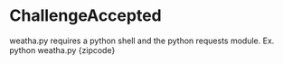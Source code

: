 # ChallengeAccepted
weatha.py requires a python shell and the python requests module.
  Ex. python weatha.py {zipcode}
